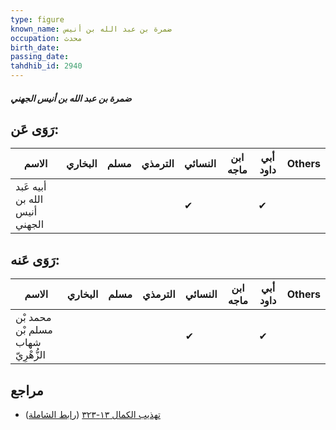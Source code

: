 ```yaml
---
type: figure
known_name: ضمرة بن عبد الله بن أنيس
occupation: محدث
birth_date:
passing_date:
tahdhib_id: 2940
---
```

##### ضمرة بن عبد الله بن أنيس الجهني

## رَوَى عَن:
| الاسم                         | البخاري | مسلم | الترمذي | النسائي | ابن ماجه | أبي داود | Others |
| ----------------------------- | ------- | ---- | ------- | ------- | -------- | -------- | ------ |
| أبيه عَبد الله بن أنيس الجهني |         |      |         | ✔       |          | ✔        |        |
## رَوَى عَنه:
| الاسم                              | البخاري | مسلم | الترمذي | النسائي | ابن ماجه | أبي داود | Others |
| ---------------------------------- | ------- | ---- | ------- | ------- | -------- | -------- | ------ |
| محمد بْن مسلم بْن شهاب الزُّهْرِيّ |         |      |         | ✔       |          | ✔        |        |
## مراجع
- [تهذيب الكمال ١٣-٣٢٣](obsidian://open?vault=Tahdhib-al-Kamal&file=Figures/٢٩٤٠-ضمرة%20بن%20عبد%20الله%20بن%20أنيس%20الجهني) ([رابط الشاملة](https://shamela.ws/book/3722/6704))